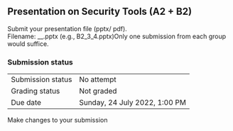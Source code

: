 <h2>Presentation on Security Tools (A2 + B2)</h2>Submit your presentation file (pptx/ pdf).<br />Filename: <Subsection>_<Group_Id>_<Topic_id>.pptx (e.g., B2_3_4.pptx)Only one submission from each group would suffice.

<h3>Submission status</h3><table>
<tbody><tr>
<td>Submission status</td>
<td>No attempt</td>
</tr>
<tr>
<td>Grading status</td>
<td>Not graded</td>
</tr>
<tr>
<td>Due date</td>
<td>Sunday, 24 July 2022, 1:00 PM</td>
</tr>

</tbody>
</table>



Make changes to your submission



